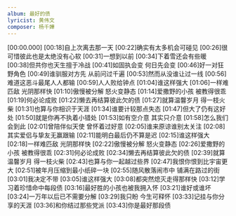 ```yaml
---
album: 最好的债
lyricist: 黄伟文
composer: 杨千嬅
---
```


[00:00.000]
[00:18]自上次离去那一天
[00:22]确实有太多机会可碰见
[00:26]很可惜彼此也是太绝没有心软
[00:31]一想到以前
[00:34]下着雪还会有些暖
[00:38]但共你也天生擅于冷战
[00:41]如固执会变 何日先会变
[00:46]好一对狂野角色
[00:49]谁驯服对方先 从前问过千遍
[00:53]然而从没谁让过一线
[00:56]难道这恶斗最尾人人都输
[00:59]人人败给钟点
[01:04]谁这样强大
[01:06]一样难匹敌 光阴那样快
[01:10]傲慢被分解 怒火变静态
[01:14]爱撒野的小孩 被教得很乖
[01:19]何必论成败
[01:22]懒去再结算彼此欠的债
[01:27]就算温韾岁月 得一枝火柴
[01:31]也算与你相识于天涯
[01:34]谁要计较那点失态
[01:47]但大了仍有这好处
[01:50]就是你再不执着小错处
[01:53]如有空介意 其实只介意
[01:58]怎么我们会到此
[02:01]曾陪伴似天使 曾怀着过好意
[02:05]谁来原谅谁别太关注
[02:08]其实爱侣与挚友无赢跟输
[02:11]能明白最后仍不算是迟
[02:15]谁这样强大
[02:18]一样难匹敌 光阴那样快
[02:22]傲慢被分解 怒火变静态
[02:26]爱撒野的小孩 被教得很乖
[02:31]何必论成败
[02:34]懒去再结算彼此欠的债
[02:39]就算温韾岁月 得一枝火柴
[02:43]也算与你一起越过些界
[02:47]我恨你恨到比宇宙更大
[02:51]被年月压缩到最小纸碎一块
[02:55]随风散落闹市中 铺满在路过的街
[03:01]我决定不带
[03:05]谁这样强大
[03:08]都突然熄灭走得那样快
[03:12]学习着珍惜命中每段债
[03:16]最好胜的小孩也被我拥入怀
[03:21]谁好或谁坏
[03:24]一万年以后已不需要分解
[03:29]我只盼 今生可释怀
[03:33]记挂与你分享的天涯
[03:36]和你结过那些党派
[03:43]你是最好那段债
